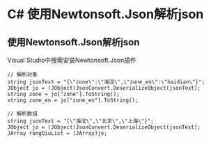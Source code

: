 ﻿# C# 使用Newtonsoft.Json解析json


<!--more-->

## 使用Newtonsoft.Json解析json

Visual Studio中搜索安装Newtonsoft.Json插件

```CSharp
// 解析对象
string jsonText = "{\"zone\":\"海淀\",\"zone_en\":\"haidian\"}";
JObject jo = (JObject)JsonConvert.DeserializeObject(jsonText);
string zone = jo["zone"].ToString();
string zone_en = jo["zone_en"].ToString();

// 解析数组
string jsonText = "[\"海淀\",\"北京\",\"上海\"}";
JObject jo = (JObject)JsonConvert.DeserializeObject(jsonText);
JArray rangQiuList = (JArray)jo;
```
